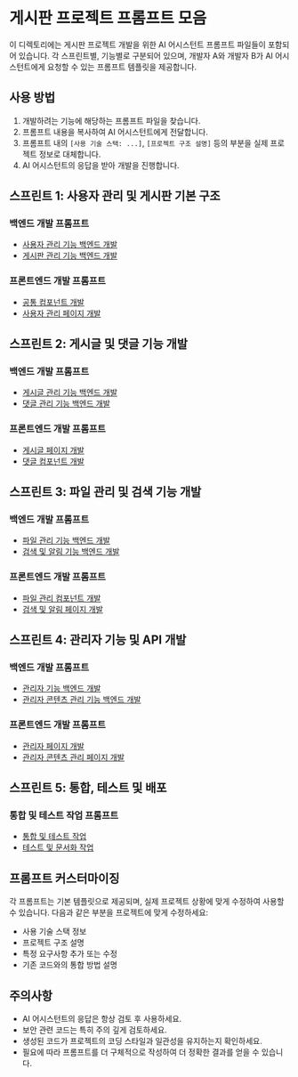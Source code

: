 # 게시판 프로젝트 프롬프트 모음

이 디렉토리에는 게시판 프로젝트 개발을 위한 AI 어시스턴트 프롬프트 파일들이 포함되어 있습니다. 각 스프린트별, 기능별로 구분되어 있으며, 개발자 A와 개발자 B가 AI 어시스턴트에게 요청할 수 있는 프롬프트 템플릿을 제공합니다.

## 사용 방법

1. 개발하려는 기능에 해당하는 프롬프트 파일을 찾습니다.
2. 프롬프트 내용을 복사하여 AI 어시스턴트에게 전달합니다.
3. 프롬프트 내의 `[사용 기술 스택: ...]`, `[프로젝트 구조 설명]` 등의 부분을 실제 프로젝트 정보로 대체합니다.
4. AI 어시스턴트의 응답을 받아 개발을 진행합니다.

## 스프린트 1: 사용자 관리 및 게시판 기본 구조

### 백엔드 개발 프롬프트
- [사용자 관리 기능 백엔드 개발](sprint1_user_management_backend.md)
- [게시판 관리 기능 백엔드 개발](sprint1_board_management_backend.md)

### 프론트엔드 개발 프롬프트
- [공통 컴포넌트 개발](sprint1_frontend_common_components.md)
- [사용자 관리 페이지 개발](sprint1_frontend_user_pages.md)

## 스프린트 2: 게시글 및 댓글 기능 개발

### 백엔드 개발 프롬프트
- [게시글 관리 기능 백엔드 개발](sprint2_post_management_backend.md)
- [댓글 관리 기능 백엔드 개발](sprint2_comment_management_backend.md)

### 프론트엔드 개발 프롬프트
- [게시글 페이지 개발](sprint2_frontend_post_pages.md)
- [댓글 컴포넌트 개발](sprint2_frontend_comment_components.md)

## 스프린트 3: 파일 관리 및 검색 기능 개발

### 백엔드 개발 프롬프트
- [파일 관리 기능 백엔드 개발](sprint3_file_management_backend.md)
- [검색 및 알림 기능 백엔드 개발](sprint3_search_notification_backend.md)

### 프론트엔드 개발 프롬프트
- [파일 관리 컴포넌트 개발](sprint3_frontend_file_components.md)
- [검색 및 알림 페이지 개발](sprint3_frontend_search_notification.md)

## 스프린트 4: 관리자 기능 및 API 개발

### 백엔드 개발 프롬프트
- [관리자 기능 백엔드 개발](sprint4_admin_backend.md)
- [관리자 콘텐츠 관리 기능 백엔드 개발](sprint4_admin_content_backend.md)

### 프론트엔드 개발 프롬프트
- [관리자 페이지 개발](sprint4_frontend_admin.md)
- [관리자 콘텐츠 관리 페이지 개발](sprint4_frontend_admin_content.md)

## 스프린트 5: 통합, 테스트 및 배포

### 통합 및 테스트 작업 프롬프트
- [통합 및 테스트 작업](sprint5_integration_testing.md)
- [테스트 및 문서화 작업](sprint5_testing_documentation.md)

## 프롬프트 커스터마이징

각 프롬프트는 기본 템플릿으로 제공되며, 실제 프로젝트 상황에 맞게 수정하여 사용할 수 있습니다. 다음과 같은 부분을 프로젝트에 맞게 수정하세요:

- 사용 기술 스택 정보
- 프로젝트 구조 설명
- 특정 요구사항 추가 또는 수정
- 기존 코드와의 통합 방법 설명

## 주의사항

- AI 어시스턴트의 응답은 항상 검토 후 사용하세요.
- 보안 관련 코드는 특히 주의 깊게 검토하세요.
- 생성된 코드가 프로젝트의 코딩 스타일과 일관성을 유지하는지 확인하세요.
- 필요에 따라 프롬프트를 더 구체적으로 작성하여 더 정확한 결과를 얻을 수 있습니다. 